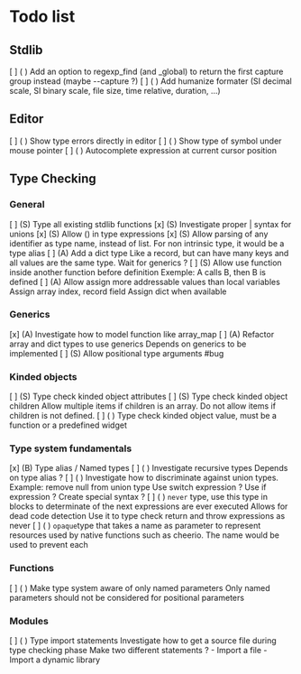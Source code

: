 # Todo list

## Stdlib
 [ ] ( ) Add an option to regexp_find (and _global) to return the first capture group instead (maybe --capture ?)
 [ ] ( ) Add humanize formater (SI decimal scale, SI binary scale, file size, time relative, duration, ...)

## Editor

 [ ] ( ) Show type errors directly in editor
 [ ] ( ) Show type of symbol under mouse pointer
 [ ] ( ) Autocomplete expression at current cursor position

## Type Checking

### General
 [ ] (S) Type all existing stdlib functions
 [x] (S) Investigate proper | syntax for unions
 [x] (S) Allow () in type expressions
 [x] (S) Allow parsing of any identifier as type name, instead of list. For non intrinsic type, it would be a type alias
 [ ] (A) Add a dict type
            Like a record, but can have many keys and all values are the same type.
            Wait for generics ?
 [ ] (S) Allow use function inside another function before definition
            Exemple: A calls B, then B is defined
 [ ] (A) Allow assign more addressable values than local variables
            Assign array index, record field
            Assign dict when available

### Generics
 [x] (A) Investigate how to model function like array_map
 [ ] (A) Refactor array and dict types to use generics
            Depends on generics to be implemented
 [ ] (S) Allow positional type arguments #bug

### Kinded objects
 [ ] (S) Type check kinded object attributes
 [ ] (S) Type check kinded object children
            Allow multiple items if children is an array.
            Do not allow items if children is not defined.
 [ ] ( ) Type check kinded object value, must be a function or a predefined widget

### Type system fundamentals
 [x] (B) Type alias / Named types
 [ ] ( ) Investigate recursive types
            Depends on type alias ?
 [ ] ( ) Investigate how to discriminate against union types.
            Example: remove null from union type
            Use switch expression ?
            Use if expression ?
            Create special syntax ?
 [ ] ( ) `never` type, use this type in blocks to determinate of the next expressions are ever executed
            Allows for dead code detection
            Use it to type check return and throw expressions as never
 [ ] ( ) `opaque`type that takes a name as parameter to represent resources used by native functions
            such as cheerio. The name would be used to prevent each

### Functions
 [ ] ( ) Make type system aware of only named parameters
            Only named parameters should not be considered for positional parameters

### Modules
 [ ] ( ) Type import statements
            Investigate how to get a source file during type checking phase
            Make two different statements ?
                - Import a file
                - Import a dynamic library
